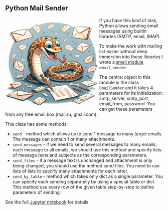 
## Python Mail Sender
<img src="./pictures/photo_2024-08-06_10-01-01.jpg" width=300 align="left">


If you have this kind of task, Python allows sending email messages using builtin libraries (SMTP, email, IMAP).  

To make the work with mailing list easier without deep immersion into these libraries I wrote a [small module](mail_sender.py) `email_sender`.  

The central object in this module is the class `EmailSender` and it takes 4 parameters for its initialization: smtp_server, smtp_port, email_from, password. You can get these parameters from any free email box (mail.ru, gmail.com).  

This class has some methods:
* `send`  - method which allows us to send 1 message to many target emails. The message can contain 1 or many attachments.
* `send_messages` - if we need to send several messages to many emails: each message to all emails, we should use this method and specify lists of message texts and subjects as the corresponding parameters.
* `send_files` - if a message text is unchanged and attachment is only being changed, you should use the method send files. You need to use lists of lists to specify many attachments for each letter.
* `send_by_table` - method which takes only dict as a single parameter. You can specify each sending separatelly by using a special table or dict. This method use every row of the given table step-by-step to define parameters of sending.

See the full [Jupyter notebook](./mail_sender1_1.ipynb) for details.
